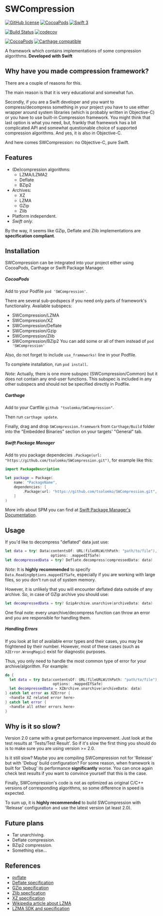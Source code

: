 # SWCompression
[![GitHub license](https://img.shields.io/badge/license-MIT-lightgrey.svg)](https://raw.githubusercontent.com/tsolomko/SWCompression/master/LICENSE) [![CocoaPods](https://img.shields.io/cocoapods/p/SWCompression.svg)](https://cocoapods.org/pods/SWCompression) [![Swift 3](https://img.shields.io/badge/Swift-3.0.2-lightgrey.svg)](https://developer.apple.com/swift/)


[![Build Status](https://travis-ci.org/tsolomko/SWCompression.svg?branch=develop)](https://travis-ci.org/tsolomko/SWCompression) [![codecov](https://codecov.io/gh/tsolomko/SWCompression/branch/develop/graph/badge.svg)](https://codecov.io/gh/tsolomko/SWCompression)

[![CocoaPods](https://img.shields.io/cocoapods/v/SWCompression.svg)](https://cocoapods.org/pods/SWCompression)
[![Carthage compatible](https://img.shields.io/badge/Carthage-compatible-4BC51D.svg?style=flat)](https://github.com/Carthage/Carthage)

A framework which contains implementations of some compression algorithms.
__Developed with Swift__

Why have you made compression framework?
----------------------------------------
There are a couple of reasons for this.

The main reason is that it is very educational and somewhat fun.

Secondly, if you are a Swift developer and you want to compress/decompress something in your project
you have to use either wrapper around system libraries (which is probably written in Objective-C)
or you have to use built-in Compression framework.
You might think that last option is what you need, but, frankly
that framework has a bit complicated API and somewhat questionable choice of supported compression algorithms.
And yes, it is also in Objective-C.

And here comes SWCompression: no Objective-C, pure Swift.

Features
----------------
- (De)compression algorithms:
  - LZMA/LZMA2
  - Deflate
  - BZip2
- Archives:
  - XZ
  - LZMA
  - GZip
  - Zlib
- Platform independent.
- _Swift only._

By the way, it seems like GZip, Deflate and Zlib implementations are **specification compliant**.

Installation
----------------

SWCompression can be integrated into your project either using CocoaPods, Carthage or Swift Package Manager.

##### CocoaPods
Add to your Podfile `pod 'SWCompression'`.

There are several sub-podspecs if you need only parts of framework's functionaliry.
Available subspecs:
  - SWCompression/LZMA
  - SWCompression/XZ
  - SWCompression/Deflate
  - SWCompression/Gzip
  - SWCompression/Zlib
  - SWCompression/BZip2
You can add some or all of them instead of `pod 'SWCompression'`

Also, do not forget to include `use_frameworks!` line in your Podfile.

To complete installation, run `pod install`.

_Note:_ Actually, there is one more subspec (SWCompression/Common) but it does not contain any end-user functions. This subspec is included in any other subspecs and should not be specified directly in Podfile.

##### Carthage
Add to  your Cartfile `github "tsolomko/SWCompression"`.

Then run `carthage update`.

Finally, drag and drop `SWCompression.framework` from `Carthage/Build` folder into the "Embedded Binaries" section on your targets' "General" tab.

##### Swift Package Manager
Add to you package dependecies `.Package(url: "https://github.com/tsolomko/SWCompression.git")`, for example like this:
```swift
import PackageDescription

let package = Package(
    name: "PackageName",
    dependencies: [
        .Package(url: "https://github.com/tsolomko/SWCompression.git", majorVersion: 2)
    ]
)
```

More info about SPM you can find at [Swift Package Manager's Documentation](https://github.com/apple/swift-package-manager/tree/master/Documentation).

Usage
-------
If you'd like to decompress "deflated" data just use:
```swift
let data = try! Data(contentsOf: URL(fileURLWithPath: "path/to/file"),
                     options: .mappedIfSafe)
let decompressedData = try? Deflate.decompress(compressedData: data)
```
_Note:_ It is __highly recommended__ to specify `Data.ReadingOptions.mappedIfSafe`,
especially if you are working with large files,
so you don't run out of system memory.

However, it is unlikely that you will encounter deflated data outside of any archive.
So, in case of GZip archive you should use:
```swift
let decompressedData = try? GzipArchive.unarchive(archiveData: data)
```

One final note: every unarchive/decompress function can throw an error and
you are responsible for handling them.

##### Handling Errors
If you look at list of available error types and their cases,
you may be frightened by their number.
However, most of these cases (such as `XZError.WrongMagic`) exist for diagnostic purposes.

Thus, you only need to handle the most common type of error for your archive/algorithm.
For example:
```swift
do {
  let data = try Data(contentsOf: URL(fileURLWithPath: "path/to/file"),
                      options: .mappedIfSafe)
  let decompressedData = XZArchive.unarchive(archiveData: data)
} catch let error as XZError {
  <handle XZ related error here>
} catch let error {
  <handle all other errors here>
}
```

Why is it so slow?
------------------
Version 2.0 came with a great performance improvement.
Just look at the test results at 'Tests/Test Result'.
So if it's slow the first thing you should do is to make sure you are using version >= 2.0.

Is it still slow?
Maybe you are compiling SWCompression not for 'Release' but with 'Debug' build configuration?
For some reason, when framework is built for 'Debug' its performance __significantly__ worse.
You can once again check test results if you want to convince yourself that this is the case.

Finally, SWCompression's code is not as optimized as original C/C++ versions of corresponding algorithms,
so some difference in speed is expected.

To sum up, it is __highly recommended__ to build SWCompression with 'Release' configuration and use the latest version (at least 2.0).

Future plans
-------------
- Tar unarchiving.
- Deflate compression.
- BZip2 compression.
- Something else...

References
-----------
- [pyflate](http://www.paul.sladen.org/projects/pyflate/)
- [Deflate specification](https://www.ietf.org/rfc/rfc1951.txt)
- [GZip specification](https://www.ietf.org/rfc/rfc1952.txt)
- [Zlib specfication](https://www.ietf.org/rfc/rfc1950.txt)
- [XZ specification](http://tukaani.org/xz/xz-file-format-1.0.4.txt)
- [Wikipedia article about LZMA](https://en.wikipedia.org/wiki/Lempel–Ziv–Markov_chain_algorithm)
- [LZMA SDK and specification](http://www.7-zip.org/sdk.html)
